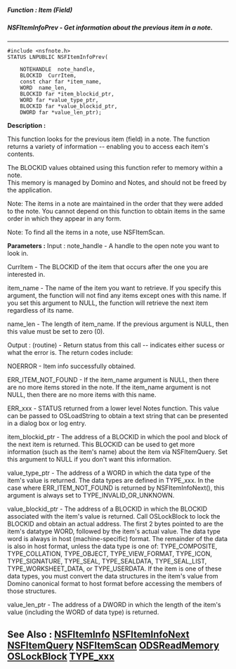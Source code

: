 ##### Function : Item (Field)
##### NSFItemInfoPrev - Get information about the previous item in a note.
---
```
#include <nsfnote.h>
STATUS LNPUBLIC NSFItemInfoPrev(

	NOTEHANDLE  note_handle,
	BLOCKID  CurrItem,
	const char far *item_name,
	WORD  name_len,
	BLOCKID far *item_blockid_ptr,
	WORD far *value_type_ptr,
	BLOCKID far *value_blockid_ptr,
	DWORD far *value_len_ptr);
```
**Description :**

This function looks for the previous item (field) in a note.  The function 
returns a variety of information -- enabling you to access each item's contents.

The BLOCKID values obtained using this function refer to memory within a note.  
This memory is managed by Domino and Notes, and should not be freed by the 
application.

Note: The items in a note are maintained in the order that they were added to 
the note. You cannot depend on this function to obtain items in the same order 
in which they appear in any form. 

Note: To find all the items in a note, use NSFItemScan.

**Parameters :**
Input :
note_handle  -  A handle to the open note you want to look in.

CurrItem  -  The BLOCKID of the item that occurs after the one you are interested in.

item_name  -  The name of the item you want to retrieve. If you specify this argument, the function will not find any items except ones with this name. If you set this argument to NULL, the function will retrieve the next item regardless of its name.

name_len  -  The length of item_name.  If the previous argument is NULL, then this value must be set to zero (0).

Output :
(routine)  -  Return status from this call -- indicates either sucess or what the error is. The return codes include:

NOERROR - Item info successfully obtained.

ERR_ITEM_NOT_FOUND - If the item_name argument is NULL, then there are no more items stored in the note.  If the item_name argument is not NULL, then there are no more items with this name.

ERR_xxx - STATUS returned from a lower level Notes function.  This value can be passed to OSLoadString to obtain a text string that can be presented in a dialog box or log entry.


item_blockid_ptr  -  The address of a BLOCKID in which the pool and block of the next item is returned.  This BLOCKID can be used to get more information (such as the item's name) about the item via NSFItemQuery.  Set this argument to NULL if you don't want this information. 

value_type_ptr  -  The address of a WORD in which the data type of the item's value is returned. The data types are defined in TYPE_xxx.   In the case where ERR_ITEM_NOT_FOUND is returned by NSFItemInfoNext(), this argument is always set to TYPE_INVALID_OR_UNKNOWN.  

value_blockid_ptr  -  The address of a BLOCKID in which the BLOCKID associated with the item's value is returned.  Call OSLockBlock to lock the BLOCKID and obtain an actual address.  The first 2 bytes pointed to are the item's datatype WORD, followed by the item's actual value. The data type word is always in host (machine-specific) format.  The remainder of the data is also in host format, unless the data type is one of:  TYPE_COMPOSITE, TYPE_COLLATION, TYPE_OBJECT, TYPE_VIEW_FORMAT, TYPE_ICON, TYPE_SIGNATURE, TYPE_SEAL, TYPE_SEALDATA, TYPE_SEAL_LIST, TYPE_WORKSHEET_DATA, or TYPE_USERDATA. If the item is one of these data types, you must convert the data structures in the item's value from Domino canonical format to host format before accessing the members of those structures.

value_len_ptr  -  The address of a DWORD in which the length of the item's value (including the WORD of data type) is returned.


**See Also :**
[NSFItemInfo](/reference/Func/NSFItemInfo)
[NSFItemInfoNext](/reference/Func/NSFItemInfoNext)
[NSFItemQuery](/reference/Func/NSFItemQuery)
[NSFItemScan](/reference/Func/NSFItemScan)
[ODSReadMemory](/reference/Func/ODSReadMemory)
[OSLockBlock](/reference/Func/OSLockBlock)
[TYPE_xxx](/reference/Symb/TYPE_xxx)
---
